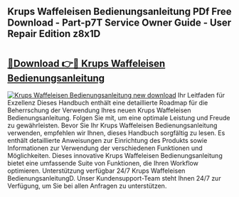 ## Krups Waffeleisen Bedienungsanleitung PDf Free Download - Part-p7T Service Owner Guide - User Repair Edition z8x1D

# <h2><a href="http://df3yfb.blite.top/?on=Krups+Waffeleisen+Bedienungsanleitung">🔗Download 👉🔴 Krups Waffeleisen Bedienungsanleitung</a></h2>

[![Krups Waffeleisen Bedienungsanleitung new download](https://i.imgur.com/lujVjoI.png)](http://df3yfb.blite.top/?on=Krups+Waffeleisen+Bedienungsanleitung)
Ihr Leitfaden für Exzellenz Dieses Handbuch enthält eine detaillierte Roadmap für die Beherrschung der Verwendung Ihres neuen Krups Waffeleisen Bedienungsanleitung. Folgen Sie mit, um eine optimale Leistung und Freude zu gewährleisten. Bevor Sie Ihr Krups Waffeleisen Bedienungsanleitung verwenden, empfehlen wir Ihnen, dieses Handbuch sorgfältig zu lesen. Es enthält detaillierte Anweisungen zur Einrichtung des Produkts sowie Informationen zur Verwendung der verschiedenen Funktionen und Möglichkeiten. Dieses innovative Krups Waffeleisen Bedienungsanleitung bietet eine umfassende Suite von Funktionen, die Ihren Workflow optimieren. Unterstützung verfügbar 24/7 Krups Waffeleisen BedienungsanleitungD. Unser Kundensupport-Team steht Ihnen 24/7 zur Verfügung, um Sie bei allen Anfragen zu unterstützen.

